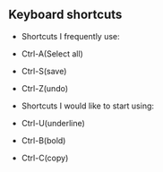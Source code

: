 ## Keyboard shortcuts
- Shortcuts I frequently use:
- Ctrl-A(Select all)
- Ctrl-S(save)
- Ctrl-Z(undo)

- Shortcuts I would like to start using:
- Ctrl-U(underline)
- Ctrl-B(bold)
- Ctrl-C(copy)
